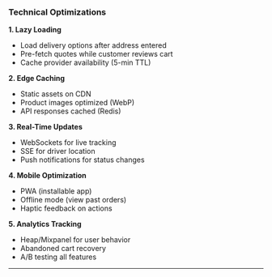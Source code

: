 ### Technical Optimizations

**1. Lazy Loading**

- Load delivery options after address entered
- Pre-fetch quotes while customer reviews cart
- Cache provider availability (5-min TTL)

**2. Edge Caching**

- Static assets on CDN
- Product images optimized (WebP)
- API responses cached (Redis)

**3. Real-Time Updates**

- WebSockets for live tracking
- SSE for driver location
- Push notifications for status changes

**4. Mobile Optimization**

- PWA (installable app)
- Offline mode (view past orders)
- Haptic feedback on actions

**5. Analytics Tracking**

- Heap/Mixpanel for user behavior
- Abandoned cart recovery
- A/B testing all features

---
